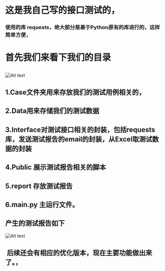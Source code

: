 # 这是我自己写的接口测试的，
### 使用的库 requests，绝大部分是基于Python原有的库进行的，这样简单方便，
# 首先我们来看下我们的目录
##
![Alt text](https://github.com/liwanlei/jiekou/blob/master/img/xiangmujiegoutu.png)
##
## 1.Case文件夹用来存放我们的测试用例相关的，
## 2.Data用来存储我们的测试数据
## 3.Interface对测试接口相关的封装，包括requests库，发送测试报告的email的封装，从Excel取测试数据的封装
## 4.Public 展示测试报告相关的脚本
## 5.report 存放测试报告
## 6.main.py 主运行文件。
##

## 产生的测试报告如下
![Alt text](https://github.com/liwanlei/jiekou/blob/master/img/cebaogaotu.png)
###
##  后续还会有相应的优化版本，现在主要功能做出来了。，
